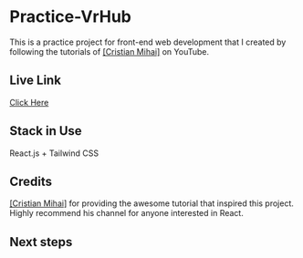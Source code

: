 # Practice-VrHub
This is a practice project for front-end web development that I created by following the tutorials of <a href="https://www.youtube.com/CristianMihai01" target="_blank">[Cristian Mihai]</a> on YouTube. 
## Live Link
<a href="https://bonbon-practice-vr-hub.netlify.app/" target="_blank">Click Here</a>
## Stack in Use
React.js + Tailwind CSS
## Credits
<a href="https://www.youtube.com/CristianMihai01" target="_blank">[Cristian Mihai]</a> for providing the awesome tutorial that inspired this project. Highly recommend his channel for anyone interested in React.
## Next steps
